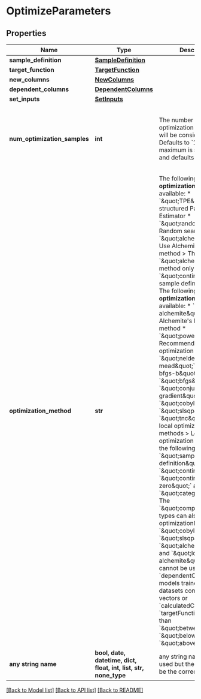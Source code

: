 # OptimizeParameters


## Properties
Name | Type | Description | Notes
------------ | ------------- | ------------- | -------------
**sample_definition** | [**SampleDefinition**](SampleDefinition.md) |  | 
**target_function** | [**TargetFunction**](TargetFunction.md) |  | 
**new_columns** | [**NewColumns**](NewColumns.md) |  | [optional] 
**dependent_columns** | [**DependentColumns**](DependentColumns.md) |  | [optional] 
**set_inputs** | [**SetInputs**](SetInputs.md) |  | [optional] 
**num_optimization_samples** | **int** | The number of optimization samples that will be considered. Defaults to &#x60;1000&#x60;. The maximum is set per user and defaults to &#x60;10000&#x60;.  | [optional]  if omitted the server will use the default value of 1000
**optimization_method** | **str** | The following **global optimization** methods are available: * &#x60;\&quot;TPE\&quot;&#x60;: Tree-structured Parzen Estimator * &#x60;\&quot;random\&quot;&#x60;: Random search * &#x60;\&quot;alchemite\&quot;&#x60;: Use Alchemite&#39;s optimize method  &gt; The &#x60;\&quot;alchemite\&quot;&#x60; method only supports the &#x60;\&quot;continuous\&quot;&#x60; sample definition type.  The following **local optimization** methods are available: * &#x60;\&quot;local alchemite\&quot;&#x60;: Use Alchemite&#39;s local optimize method * &#x60;\&quot;powell\&quot;&#x60;: Recommended local optimization method * &#x60;\&quot;nelder-mead\&quot;&#x60;, &#x60;\&quot;l-bfgs-b\&quot;&#x60;, &#x60;\&quot;bfgs\&quot;&#x60;, &#x60;\&quot;conjugate gradient\&quot;&#x60;, &#x60;\&quot;cobyla\&quot;&#x60;, &#x60;\&quot;slsqp\&quot;&#x60;, &#x60;\&quot;tnc\&quot;&#x60;: Other local optimization methods  &gt; Local optimization only supports the following &#x60;\&quot;sample definition\&quot;&#x60; types: &#x60;\&quot;continuous\&quot;&#x60;, &#x60;\&quot;continuous or zero\&quot;&#x60; and &#x60;\&quot;categorical\&quot;&#x60;. The &#x60;\&quot;composition\&quot;&#x60; types can also be used for optimizationMethods &#x60;\&quot;cobyla\&quot;&#x60; and &#x60;\&quot;slsqp\&quot;&#x60;  &gt; The &#x60;\&quot;alchemite\&quot;&#x60; and &#x60;\&quot;local alchemite\&quot;&#x60; methods cannot be used with &#x60;dependentColumns&#x60;; models trained on datasets containing vectors or &#x60;calculatedColumns&#x60;; or &#x60;targetFunctions&#x60; other than &#x60;\&quot;between\&quot;&#x60;, &#x60;\&quot;below\&quot;&#x60; or &#x60;\&quot;above\&quot;&#x60;  | [optional]  if omitted the server will use the default value of "TPE"
**any string name** | **bool, date, datetime, dict, float, int, list, str, none_type** | any string name can be used but the value must be the correct type | [optional]

[[Back to Model list]](../README.md#documentation-for-models) [[Back to API list]](../README.md#documentation-for-api-endpoints) [[Back to README]](../README.md)


